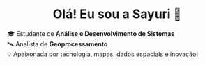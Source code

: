 <h1 align="center">Olá! Eu sou a Sayuri 👋</h1>

🎓 Estudante de **Análise e Desenvolvimento de Sistemas**  
🛰️ Analista de **Geoprocessamento**  
💡 Apaixonada por tecnologia, mapas, dados espaciais e inovação!  

